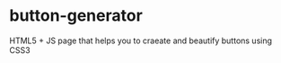 button-generator
================

HTML5 + JS page that helps you to craeate and beautify buttons using CSS3
